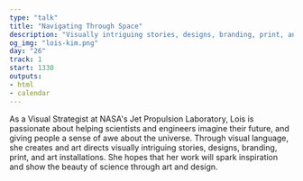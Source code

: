 ```yaml
---
type: "talk"
title: "Navigating Through Space"
description: "Visually intriguing stories, designs, branding, print, and art installations in JPL"
og_img: "lois-kim.png"
day: "26"
track: 1
start: 1330
outputs:
- html
- calendar
---
```


As a Visual Strategist at NASA's Jet Propulsion Laboratory, Lois is passionate about helping scientists and engineers imagine their future, and giving people a sense of awe about the universe. Through visual language, she creates and art directs visually intriguing stories, designs, branding, print, and art installations. She hopes that her work will spark inspiration and show the beauty of science through art and design.